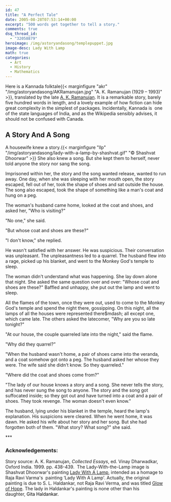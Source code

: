 ```yaml
---
id: 47
title: "A Perfect Tale"
date: 2005-08-28T07:53:14+00:00
excerpt: "500 words get together to tell a story."
comments: true
dsq_thread_id:
  - "32058879"
heroimage: /img/astoryandasong/templepuppet.jpg
image-desc: Lady With Lamp
math: true
categories:
  - Art
  - History
  - Mathematics
---
```


Here is a Kannada folktale{{< marginfigure "akr" "/img/astoryandasong/AKRamanujan.jpg" "A. K. Ramanujan (1929 &ndash; 1993)" >}}, translated by the late [A. K. Ramanujan](https://en.wikipedia.org/wiki/A._K._Ramanujan). It is a remarkable story, barely five hundred words in length, and a lovely example of how fiction can hide great complexity in the simplest of packages. Incidentally, Kannada is  one of the state languages of India, and as the Wikipedia sensibly advises, it should not be confused with Canada.

## A Story And A Song

A housewife knew a story.{{< marginfigure "llp" "/img/astoryandasong/lady-with-a-lamp-by-shashvat.gif"  "&copy; Shashvat Dhoorwar" >}} She also knew a song. But she kept them to herself, never told anyone the story nor sang the song.

Imprisoned within her, the story and the song wanted release, wanted to run away. One day, when she was sleeping with her mouth open, the story escaped, fell out of her, took the shape of shoes and sat outside the house. The song also escaped, took the shape of something like a man's coat and hung on a peg.  

The woman's husband came home, looked at the coat and shoes, and asked her, "Who is visiting?"

"No one," she said.  

"But whose coat and shoes are these?"  

"I don't know," she replied.

He wasn't satisfied with her answer. He was suspicious. Their conversation was unpleasant. The unpleasantness led to a quarrel. The husband flew into a rage, picked up his blanket, and went to the Monkey God's temple to sleep.

The woman didn't understand what was happening. She lay down alone that night. She asked the same question over and over: "Whose coat and shoes are these?" Baffled and unhappy, she put out the lamp and went to sleep.  

All the flames of the town, once they were out, used to come to the Monkey God's temple and spend the night there, gossipping. On this night, all the lamps of all the houses were represented there$mdash; all except one, which came late. The others asked the latecomer, "Why are you so late tonight?"

"At our house, the couple quarreled late into the night," said the flame.  

"Why did they quarrel?" 

"When the husband wasn't home, a pair of shoes came into the veranda, and a coat somehow got onto a peg. The husband asked her whose they were. The wife said she didn't know. So they quarreled."

"Where did the coat and shoes come from?"  

"The lady of our house knows a story and a song. She never tells the story, and has never sung the song to anyone. The story and the song got suffocated inside; so they got out and have turned into a coat and a pair of shoes. They took revenge. The woman doesn't even know."

The husband, lying under his blanket in the temple, heard the lamp's explanation. His suspicions were cleared. When he went home, it was dawn. He asked his wife about her story and her song. But she had forgotten both of them. "What story? What song?" she said.

\*\*\*

### Acknowledgements:

Story source: A. K. Ramanujan, _Collected Essays_, ed. Vinay Dharwadkar, Oxford India. 1999. pp. 438-439.  The Lady-With-the-Lamp image is Shashvat Dhoorwar's painting [Lady With A Lamp](http://shashvat.deviantart.com/art/LADY-WITH-A-LAMP-126608461), intended as a homage to Raja Ravi Varma's  painting &#8216;Lady With A Lamp'. Actually, the original painting is due to S. L. Haldankar, not Raja Ravi Verma,  and was titled [Glow of Hope](http://blog.orangecarton.com/wp-content/uploads/2013/05/lady_with_lamp.jpg). The lady in Haldankar's painting is none other than his daughter, <span style="color: #000000;">Gita Haldankar. </span>
